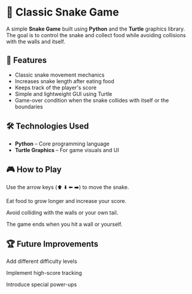 # 🐍 Classic Snake Game  

A simple **Snake Game** built using **Python** and the **Turtle** graphics library. The goal is to control the snake and collect food while avoiding collisions with the walls and itself.

## 🚀 Features  
- Classic snake movement mechanics  
- Increases snake length after eating food  
- Keeps track of the player's score  
- Simple and lightweight GUI using Turtle  
- Game-over condition when the snake collides with itself or the boundaries  

## 🛠️ Technologies Used  
- **Python** – Core programming language  
- **Turtle Graphics** – For game visuals and UI  

## 🎮 How to Play

Use the arrow keys (⬆️ ⬇️ ⬅️ ➡️) to move the snake.

Eat food to grow longer and increase your score.

Avoid colliding with the walls or your own tail.

The game ends when you hit a wall or yourself.


## 🏆 Future Improvements

Add different difficulty levels

Implement high-score tracking

Introduce special power-ups
